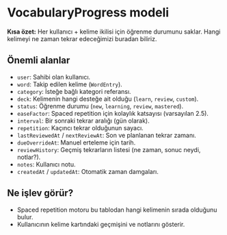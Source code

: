 # VocabularyProgress modeli

**Kısa özet:** Her kullanıcı + kelime ikilisi için öğrenme durumunu saklar. Hangi kelimeyi ne zaman tekrar edeceğimizi buradan biliriz.

## Önemli alanlar

- `user`: Sahibi olan kullanıcı.
- `word`: Takip edilen kelime (`WordEntry`).
- `category`: İsteğe bağlı kategori referansı.
- `deck`: Kelimenin hangi desteğe ait olduğu (`learn`, `review`, `custom`).
- `status`: Öğrenme durumu (`new`, `learning`, `review`, `mastered`).
- `easeFactor`: Spaced repetition için kolaylık katsayısı (varsayılan 2.5).
- `interval`: Bir sonraki tekrar aralığı (gün olarak).
- `repetition`: Kaçıncı tekrar olduğunun sayacı.
- `lastReviewedAt` / `nextReviewAt`: Son ve planlanan tekrar zamanı.
- `dueOverrideAt`: Manuel erteleme için tarih.
- `reviewHistory`: Geçmiş tekrarların listesi (ne zaman, sonuc neydi, notlar?).
- `notes`: Kullanıcı notu.
- `createdAt` / `updatedAt`: Otomatik zaman damgaları.

## Ne işlev görür?

- Spaced repetition motoru bu tablodan hangi kelimenin sırada olduğunu bulur.
- Kullanıcının kelime kartındaki geçmişini ve notlarını gösterir.
